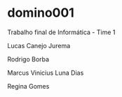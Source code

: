 domino001
=========

Trabalho final de Informática - Time 1

Lucas Canejo Jurema

Rodrigo Borba

Marcus Vinicius Luna Dias

Regina Gomes

